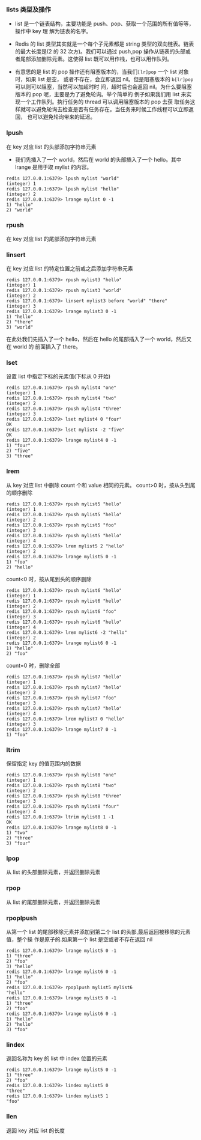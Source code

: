 ### lists 类型及操作
- list 是一个链表结构，主要功能是 push、pop、获取一个范围的所有值等等，操作中 key 理
解为链表的名字。
- Redis 的 list 类型其实就是一个每个子元素都是 string 类型的双向链表。链表的最大长度是(2
的 32 次方)。我们可以通过 push,pop 操作从链表的头部或者尾部添加删除元素。这使得 list
既可以用作栈，也可以用作队列。

- 有意思的是 list 的 pop 操作还有阻塞版本的，当我们`[lr]pop` 一个 list 对象时，如果 list 是空，
或者不存在，会立即返回 nil。但是阻塞版本的 `b[lr]pop` 可以则可以阻塞，当然可以加超时时
间，超时后也会返回 nil。为什么要阻塞版本的 pop 呢，主要是为了避免轮询。举个简单的
例子如果我们用 list 来实现一个工作队列。执行任务的 thread 可以调用阻塞版本的 pop 去获
取任务这样就可以避免轮询去检查是否有任务存在。当任务来时候工作线程可以立即返回，
也可以避免轮询带来的延迟。

###  lpush
在 key 对应 list 的头部添加字符串元素
- 我们先插入了一个 world，然后在 world 的头部插入了一个 hello。其中 lrange 是用于取 mylist 的内容。
```
redis 127.0.0.1:6379> lpush mylist "world"
(integer) 1
redis 127.0.0.1:6379> lpush mylist "hello"
(integer) 2
redis 127.0.0.1:6379> lrange mylist 0 -1
1) "hello"
2) "world"

```

### rpush

在 key 对应 list 的尾部添加字符串元素

### linsert
在 key 对应 list 的特定位置之前或之后添加字符串元素

```
redis 127.0.0.1:6379> rpush mylist3 "hello"
(integer) 1
redis 127.0.0.1:6379> rpush mylist3 "world"
(integer) 2
redis 127.0.0.1:6379> linsert mylist3 before "world" "there"
(integer) 3
redis 127.0.0.1:6379> lrange mylist3 0 -1
1) "hello"
2) "there"
3) "world"
```
在此处我们先插入了一个 hello，然后在 hello 的尾部插入了一个 world，然后又在 world 的
前面插入了 there。

### lset

设置 list 中指定下标的元素值(下标从 0 开始)

```
redis 127.0.0.1:6379> rpush mylist4 "one"
(integer) 1
redis 127.0.0.1:6379> rpush mylist4 "two"
(integer) 2
redis 127.0.0.1:6379> rpush mylist4 "three"
(integer) 3
redis 127.0.0.1:6379> lset mylist4 0 "four"
OK
redis 127.0.0.1:6379> lset mylist4 -2 "five"
OK
redis 127.0.0.1:6379> lrange mylist4 0 -1
1) "four"
2) "five"
3) "three"
```

### lrem
从 key 对应 list 中删除 count 个和 value 相同的元素。
count>0 时，按从头到尾的顺序删除
```
redis 127.0.0.1:6379> rpush mylist5 "hello"
(integer) 1
redis 127.0.0.1:6379> rpush mylist5 "hello"
(integer) 2
redis 127.0.0.1:6379> rpush mylist5 "foo"
(integer) 3
redis 127.0.0.1:6379> rpush mylist5 "hello"
(integer) 4
redis 127.0.0.1:6379> lrem mylist5 2 "hello"
(integer) 2
redis 127.0.0.1:6379> lrange mylist5 0 -1
1) "foo"
2) "hello"
```

count<0 时，按从尾到头的顺序删除

```
redis 127.0.0.1:6379> rpush mylist6 "hello"
(integer) 1
redis 127.0.0.1:6379> rpush mylist6 "hello"
(integer) 2
redis 127.0.0.1:6379> rpush mylist6 "foo"
(integer) 3
redis 127.0.0.1:6379> rpush mylist6 "hello"
(integer) 4
redis 127.0.0.1:6379> lrem mylist6 -2 "hello"
(integer) 2
redis 127.0.0.1:6379> lrange mylist6 0 -1
1) "hello"
2) "foo"
```

count=0 时，删除全部

```
redis 127.0.0.1:6379> rpush mylist7 "hello"
(integer) 1
redis 127.0.0.1:6379> rpush mylist7 "hello"
(integer) 2
redis 127.0.0.1:6379> rpush mylist7 "foo"
(integer) 3
redis 127.0.0.1:6379> rpush mylist7 "hello"
(integer) 4
redis 127.0.0.1:6379> lrem mylist7 0 "hello"
(integer) 3
redis 127.0.0.1:6379> lrange mylist7 0 -1
1) "foo"
```

###  ltrim

保留指定 key 的值范围内的数据

```
redis 127.0.0.1:6379> rpush mylist8 "one"
(integer) 1
redis 127.0.0.1:6379> rpush mylist8 "two"
(integer) 2
redis 127.0.0.1:6379> rpush mylist8 "three"
(integer) 3
redis 127.0.0.1:6379> rpush mylist8 "four"
(integer) 4
redis 127.0.0.1:6379> ltrim mylist8 1 -1
OK
redis 127.0.0.1:6379> lrange mylist8 0 -1
1) "two"
2) "three"
3) "four"
```

###  lpop
从 list 的头部删除元素，并返回删除元素

###  rpop

从 list 的尾部删除元素，并返回删除元素

### rpoplpush
从第一个 list 的尾部移除元素并添加到第二个 list 的头部,最后返回被移除的元素值，整个操
作是原子的.如果第一个 list 是空或者不存在返回 nil

```
redis 127.0.0.1:6379> lrange mylist5 0 -1
1) "three"
2) "foo"
3) "hello"
redis 127.0.0.1:6379> lrange mylist6 0 -1
1) "hello"
2) "foo"
redis 127.0.0.1:6379> rpoplpush mylist5 mylist6
"hello"
redis 127.0.0.1:6379> lrange mylist5 0 -1
1) "three"
2) "foo"
redis 127.0.0.1:6379> lrange mylist6 0 -1
1) "hello"
2) "hello"
3) "foo"
```

###  lindex
返回名称为 key 的 list 中 index 位置的元素
```
redis 127.0.0.1:6379> lrange mylist5 0 -1
1) "three"
2) "foo"
redis 127.0.0.1:6379> lindex mylist5 0
"three"
redis 127.0.0.1:6379> lindex mylist5 1
"foo"
```

### llen

返回 key 对应 list 的长度